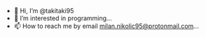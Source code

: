 - 👋 Hi, I’m @takitaki95
- 👀 I’m interested in programming...
- 📫 How to reach me by email milan.nikolic95@protonmail.com...

<!---
takitaki95/takitaki95 is a ✨ special ✨ repository because its `README.md` (this file) appears on your GitHub profile.
You can click the Preview link to take a look at your changes.
--->
